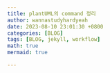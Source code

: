 ```yaml
---
title: plantUML의 command 정리
author: wannastudyhardyeah
date: 2023-08-10 23:01:30 +0800
categories: [BLOG]
tags: [BLOG, jekyll, workflow]
math: true
mermaid: true

---
```

